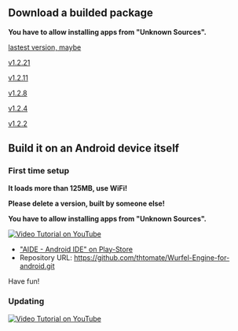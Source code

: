## Download a builded package
**You have to allow installing apps from "Unknown Sources".**

[lastest version, maybe](http://173180.webhosting68.1blu.de/WE-a/Wurfel-Engine-for-android_lastest.apk)

[v1.2.21](http://173180.webhosting68.1blu.de/WE-a/Wurfel-Engine-for-android_1_2_21.apk)

[v1.2.11](http://173180.webhosting68.1blu.de/WE-a/Wurfel-Engine-for-android_1_2_11.apk)

[v1.2.8](http://173180.webhosting68.1blu.de/WE-a/Wurfel-Engine-for-android_1_2_8.apk)

[v1.2.4](http://173180.webhosting68.1blu.de/WE-a/Wurfel-Engine-for-android_1_2_4.apk)

[v1.2.2](http://173180.webhosting68.1blu.de/WE-a/Wurfel-Engine-for-android_1_2_2.apk)

## Build it on an Android device itself
### First time setup
**It loads more than 125MB, use WiFi!**

**Please delete a version, built by someone else!**

**You have to allow installing apps from "Unknown Sources".**

[![Video Tutorial on YouTube](http://173180.webhosting68.1blu.de/WE-a/WE-a_2.png)](https://youtu.be/ygvBh5IrZoA)
* ["AIDE - Android IDE" on Play-Store](https://play.google.com/store/apps/details?id=com.aide.ui)
* Repository URL: https://github.com/thtomate/Wurfel-Engine-for-android.git

Have fun!

### Updating

[![Video Tutorial on YouTube](http://173180.webhosting68.1blu.de/WE-a/WE-a_update_2.png)](https://youtu.be/HdAH88zOYYk)